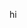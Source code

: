 hi

<!---
fvessa/fvessa is a ✨ special ✨ repository because its `README.md` (this file) appears on your GitHub profile.
You can click the Preview link to take a look at your changes.
--->
